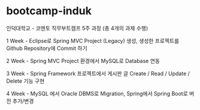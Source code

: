 # bootcamp-induk
인덕대학교 - 코멘토 직무부트캠프 5주 과정 (총 4개의 과제 수행)

1 Week - Eclipse로 Spring MVC Project (Legacy) 생성, 생성한 프로젝트를 Github Repository에 Commit 하기

2 Week - Spring MVC Project 환경에서 MySQL로 Database 연동

3 Week - Spring Framework 프로젝트에서 게시판 글 Create / Read / Update / Delete 기능 구현

4 Week - MySQL 에서 Oracle DBMS로 Migration, Spring에서 Spring Boot로 버전 추가/변경
